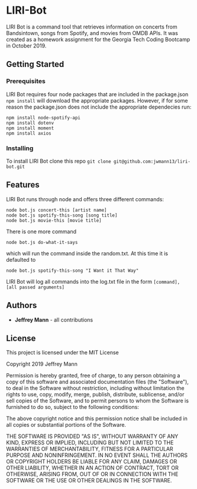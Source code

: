 # LIRI-Bot

LIRI Bot is a command tool that retrieves information on concerts from Bandsintown, songs from Spotify, and movies from OMDB APIs. It was created as a homework assignment for the Georgia Tech Coding Bootcamp in October 2019.

## Getting Started

### Prerequisites

LIRI Bot requires four node packages that are included in the package.json
```npm install```
will download the appropriate packages. However, if for some reason the package.json does not include the appropriate dependecies run:
```
npm install node-spotify-api
npm install dotenv
npm install moment
npm install axios
```

### Installing

To install LIRI Bot clone this repo
```git clone git@github.com:jwmann13/liri-bot.git```

## Features

LIRI Bot runs through node and offers three different commands:
```
node bot.js concert-this [artist name]
node bot.js spotify-this-song [song title]
node bot.js movie-this [movie title]
```
There is one more command
```
node bot.js do-what-it-says
```

which will run the command inside the random.txt. At this time it is defaulted to
```
node bot.js spotify-this-song "I Want it That Way"
```

LIRI Bot will log all commands into the log.txt file in the form
```[command], [all passed arguments]```

## Authors

* __Jeffrey Mann__ - all contributions

## License

This project is licensed under the MIT License

Copyright 2019 Jeffrey Mann

Permission is hereby granted, free of charge, to any person obtaining a copy of this software and associated documentation files (the "Software"), to deal in the Software without restriction, including without limitation the rights to use, copy, modify, merge, publish, distribute, sublicense, and/or sell copies of the Software, and to permit persons to whom the Software is furnished to do so, subject to the following conditions:

The above copyright notice and this permission notice shall be included in all copies or substantial portions of the Software.

THE SOFTWARE IS PROVIDED "AS IS", WITHOUT WARRANTY OF ANY KIND, EXPRESS OR IMPLIED, INCLUDING BUT NOT LIMITED TO THE WARRANTIES OF MERCHANTABILITY, FITNESS FOR A PARTICULAR PURPOSE AND NONINFRINGEMENT. IN NO EVENT SHALL THE AUTHORS OR COPYRIGHT HOLDERS BE LIABLE FOR ANY CLAIM, DAMAGES OR OTHER LIABILITY, WHETHER IN AN ACTION OF CONTRACT, TORT OR OTHERWISE, ARISING FROM, OUT OF OR IN CONNECTION WITH THE SOFTWARE OR THE USE OR OTHER DEALINGS IN THE SOFTWARE.